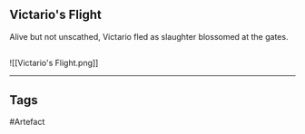 ## Victario's Flight
Alive but not unscathed, Victario fled
as slaughter blossomed at the gates.
## 
![[Victario's Flight.png]]

---
## Tags
#Artefact